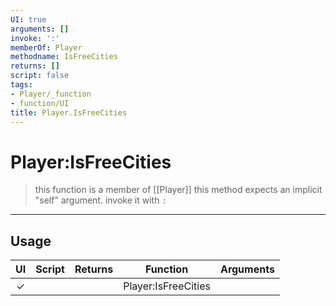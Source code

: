 ```yaml
---
UI: true
arguments: []
invoke: ':'
memberOf: Player
methodname: IsFreeCities
returns: []
script: false
tags:
- Player/_function
- function/UI
title: Player.IsFreeCities
---
```

# Player:IsFreeCities
> this function is a member of [[Player]]
> this method expects an implicit "self" argument. invoke it with `:`
-----
## Usage
|  UI | Script | Returns | Function | Arguments |
|:---:|:------:|-------:|:--------:|:---------|
|✓| ||Player:IsFreeCities||
